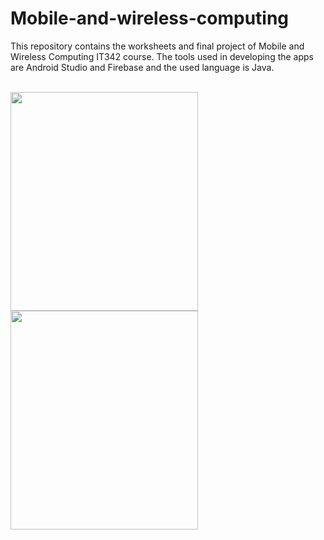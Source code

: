 # Mobile-and-wireless-computing
<p>This repository contains the worksheets and final project of Mobile and Wireless Computing IT342 course. The tools used in developing the apps are Android Studio and Firebase and the used language is Java.</p>

<br>

<img src="https://github.com/RubaAlHilal/Mobile-and-wireless-computing/assets/73358612/cf6e5274-560f-40a6-8b51-f6d8df89a7df" width="300" height="350">

<img src="https://github.com/RubaAlHilal/Mobile-and-wireless-computing/assets/73358612/ce018af0-9c6d-4934-9c4d-81a72506a911" width="300" height="350">


